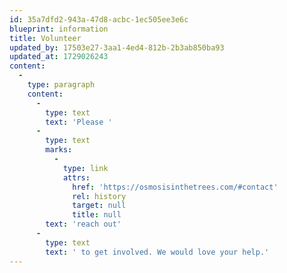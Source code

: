 ```yaml
---
id: 35a7dfd2-943a-47d8-acbc-1ec505ee3e6c
blueprint: information
title: Volunteer
updated_by: 17503e27-3aa1-4ed4-812b-2b3ab850ba93
updated_at: 1729026243
content:
  -
    type: paragraph
    content:
      -
        type: text
        text: 'Please '
      -
        type: text
        marks:
          -
            type: link
            attrs:
              href: 'https://osmosisinthetrees.com/#contact'
              rel: history
              target: null
              title: null
        text: 'reach out'
      -
        type: text
        text: ' to get involved. We would love your help.'
---
```

